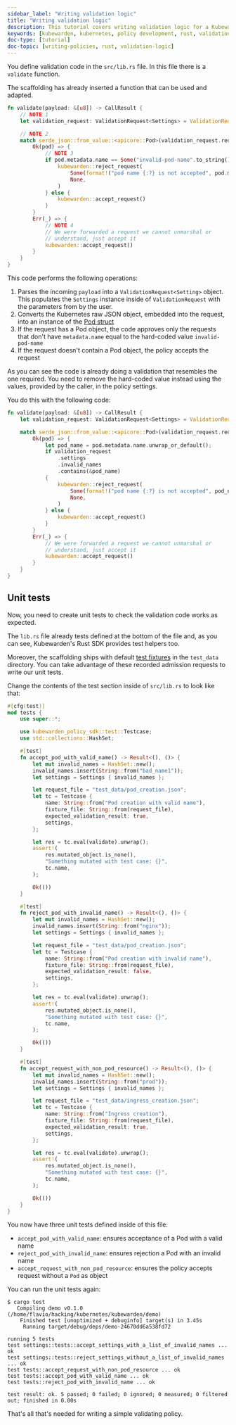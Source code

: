 ```yaml
---
sidebar_label: "Writing validation logic"
title: "Writing validation logic"
description: This tutorial covers writing validation logic for a Kubewarden policy being developed in Rust.
keywords: [kubewarden, kubernetes, policy development, rust, validation logic]
doc-type: [tutorial]
doc-topic: [writing-policies, rust, validation-logic]
---
```


You define validation code in the `src/lib.rs` file.
In this file there is a `validate` function.

The scaffolding has already inserted a function that can be used and adapted.

```rust
fn validate(payload: &[u8]) -> CallResult {
    // NOTE 1
    let validation_request: ValidationRequest<Settings> = ValidationRequest::new(payload)?;

    // NOTE 2
    match serde_json::from_value::<apicore::Pod>(validation_request.request.object) {
        Ok(pod) => {
            // NOTE 3
            if pod.metadata.name == Some("invalid-pod-name".to_string()) {
                kubewarden::reject_request(
                    Some(format!("pod name {:?} is not accepted", pod.metadata.name)),
                    None,
                )
            } else {
                kubewarden::accept_request()
            }
        }
        Err(_) => {
            // NOTE 4
            // We were forwarded a request we cannot unmarshal or
            // understand, just accept it
            kubewarden::accept_request()
        }
    }
}
```
This code performs the following operations:

1. Parses the incoming `payload` into a `ValidationRequest<Setting>` object.
This populates the `Settings` instance inside of `ValidationRequest` with the parameters from by the user.
1. Converts the Kubernetes raw JSON object, embedded into the request, into an instance of the
[Pod struct](https://arnavion.github.io/k8s-openapi/v0.11.x/k8s_openapi/api/core/v1/struct.Pod.html)
1. If the request has a Pod object, the code approves only the requests that don't have `metadata.name` equal to the hard-coded value `invalid-pod-name`
1. If the request doesn't contain a Pod object, the policy accepts the request

As you can see the code is already doing a validation that resembles the one required.
You need to remove the hard-coded value instead using the values, provided by the caller, in the policy settings.

You do this with the following code:

```rust
fn validate(payload: &[u8]) -> CallResult {
    let validation_request: ValidationRequest<Settings> = ValidationRequest::new(payload)?;

    match serde_json::from_value::<apicore::Pod>(validation_request.request.object) {
        Ok(pod) => {
            let pod_name = pod.metadata.name.unwrap_or_default();
            if validation_request
                .settings
                .invalid_names
                .contains(&pod_name)
            {
                kubewarden::reject_request(
                    Some(format!("pod name {:?} is not accepted", pod_name)),
                    None,
                )
            } else {
                kubewarden::accept_request()
            }
        }
        Err(_) => {
            // We were forwarded a request we cannot unmarshal or
            // understand, just accept it
            kubewarden::accept_request()
        }
    }
}
```

## Unit tests

Now, you need to create unit tests to check the validation code works as
expected.

The `lib.rs` file already tests defined at the bottom of the file and, as
you can see, Kubewarden's Rust SDK provides test helpers too.

Moreover, the scaffolding ships with default [test fixtures](https://en.wikipedia.org/wiki/Test_fixture#Software) in the `test_data` directory.
You can take advantage of these recorded admission requests to write our unit tests.

Change the contents of the test section inside of `src/lib.rs` to look like that:

```rust
#[cfg(test)]
mod tests {
    use super::*;

    use kubewarden_policy_sdk::test::Testcase;
    use std::collections::HashSet;

    #[test]
    fn accept_pod_with_valid_name() -> Result<(), ()> {
        let mut invalid_names = HashSet::new();
        invalid_names.insert(String::from("bad_name1"));
        let settings = Settings { invalid_names };

        let request_file = "test_data/pod_creation.json";
        let tc = Testcase {
            name: String::from("Pod creation with valid name"),
            fixture_file: String::from(request_file),
            expected_validation_result: true,
            settings,
        };

        let res = tc.eval(validate).unwrap();
        assert!(
            res.mutated_object.is_none(),
            "Something mutated with test case: {}",
            tc.name,
        );

        Ok(())
    }

    #[test]
    fn reject_pod_with_invalid_name() -> Result<(), ()> {
        let mut invalid_names = HashSet::new();
        invalid_names.insert(String::from("nginx"));
        let settings = Settings { invalid_names };

        let request_file = "test_data/pod_creation.json";
        let tc = Testcase {
            name: String::from("Pod creation with invalid name"),
            fixture_file: String::from(request_file),
            expected_validation_result: false,
            settings,
        };

        let res = tc.eval(validate).unwrap();
        assert!(
            res.mutated_object.is_none(),
            "Something mutated with test case: {}",
            tc.name,
        );

        Ok(())
    }

    #[test]
    fn accept_request_with_non_pod_resource() -> Result<(), ()> {
        let mut invalid_names = HashSet::new();
        invalid_names.insert(String::from("prod"));
        let settings = Settings { invalid_names };

        let request_file = "test_data/ingress_creation.json";
        let tc = Testcase {
            name: String::from("Ingress creation"),
            fixture_file: String::from(request_file),
            expected_validation_result: true,
            settings,
        };

        let res = tc.eval(validate).unwrap();
        assert!(
            res.mutated_object.is_none(),
            "Something mutated with test case: {}",
            tc.name,
        );

        Ok(())
    }
}
```

You now have three unit tests defined inside of this file:

- `accept_pod_with_valid_name`: ensures acceptance of a Pod with a valid name
- `reject_pod_with_invalid_name`: ensures rejection a Pod with an invalid name
- `accept_request_with_non_pod_resource`: ensures the policy accepts request without  a `Pod` as object

You can run the unit tests again:

```console
$ cargo test
   Compiling demo v0.1.0 (/home/flavio/hacking/kubernetes/kubewarden/demo)
    Finished test [unoptimized + debuginfo] target(s) in 3.45s
     Running target/debug/deps/demo-24670dd6a538fd72

running 5 tests
test settings::tests::accept_settings_with_a_list_of_invalid_names ... ok
test settings::tests::reject_settings_without_a_list_of_invalid_names ... ok
test tests::accept_request_with_non_pod_resource ... ok
test tests::accept_pod_with_valid_name ... ok
test tests::reject_pod_with_invalid_name ... ok

test result: ok. 5 passed; 0 failed; 0 ignored; 0 measured; 0 filtered out; finished in 0.00s
```

That's all that's needed for writing a simple validating policy.


